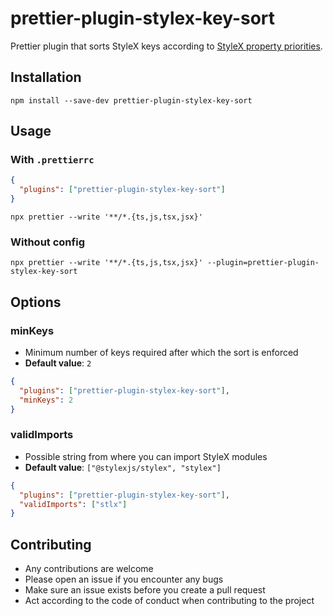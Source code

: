 # prettier-plugin-stylex-key-sort

Prettier plugin that sorts StyleX keys according to [StyleX property priorities](https://github.com/facebook/stylex/blob/main/packages/shared/src/utils/property-priorities.js).

## Installation

`npm install --save-dev prettier-plugin-stylex-key-sort`

## Usage

### With `.prettierrc`

```json
{
  "plugins": ["prettier-plugin-stylex-key-sort"]
}
```

`npx prettier --write '**/*.{ts,js,tsx,jsx}'`

### Without config

`npx prettier --write '**/*.{ts,js,tsx,jsx}' --plugin=prettier-plugin-stylex-key-sort`

## Options

### minKeys

- Minimum number of keys required after which the sort is enforced
- **Default value**: `2`

```json
{
  "plugins": ["prettier-plugin-stylex-key-sort"],
  "minKeys": 2
}
```

### validImports

- Possible string from where you can import StyleX modules
- **Default value**: `["@stylexjs/stylex", "stylex"]`

```json
{
  "plugins": ["prettier-plugin-stylex-key-sort"],
  "validImports": ["stlx"]
}
```

## Contributing

- Any contributions are welcome
- Please open an issue if you encounter any bugs
- Make sure an issue exists before you create a pull request
- Act according to the code of conduct when contributing to the project
